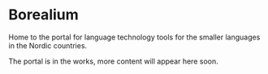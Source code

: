 # Borealium

Home to the portal for language technology tools for the smaller languages in the Nordic countries.

The portal is in the works, more content will appear here soon.
